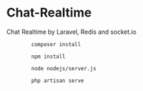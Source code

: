 # Chat-Realtime
Chat Realtime by Laravel, Redis and socket.io

            composer install
            
            npm install
            
            node nodejs/server.js
            
            php artisan serve
